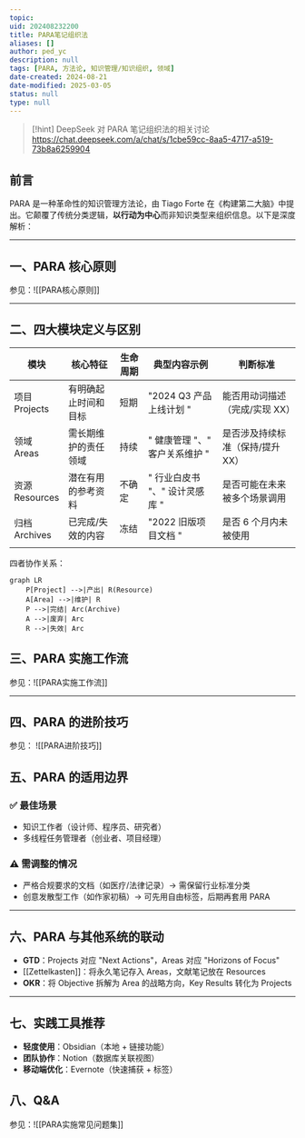 ```yaml
---
topic: 
uid: 202408232200
title: PARA笔记组织法
aliases: []
author: ped_yc
description: null
tags: [PARA, 方法论, 知识管理/知识组织, 领域]
date-created: 2024-08-21
date-modified: 2025-03-05
status: null
type: null
---
```


> [!hint]
> DeepSeek 对 PARA 笔记组织法的相关讨论
> https://chat.deepseek.com/a/chat/s/1cbe59cc-8aa5-4717-a519-73b8a6259904

## 前言

PARA 是一种革命性的知识管理方法论，由 Tiago Forte 在《构建第二大脑》中提出。它颠覆了传统分类逻辑，**以行动为中心**而非知识类型来组织信息。以下是深度解析：

---

## 一、PARA 核心原则

参见：![[PARA核心原则]]

---

## 二、四大模块定义与区别

| 模块              | 核心特征       | 生命周期 | 典型内容示例              | 判断标准               |
| --------------- | ---------- | ---- | ------------------- | ------------------ |
| 项目<br>Projects  | 有明确起止时间和目标 | 短期   | "2024 Q3 产品上线计划 "   | 能否用动词描述（完成/实现 XX）  |
| 领域<br>Areas     | 需长期维护的责任领域 | 持续   | " 健康管理 "、" 客户关系维护 " | 是否涉及持续标准（保持/提升 XX） |
| 资源<br>Resources | 潜在有用的参考资料  | 不确定  | " 行业白皮书 "、" 设计灵感库 " | 是否可能在未来被多个场景调用     |
| 归档<br>Archives  | 已完成/失效的内容  | 冻结   | "2022 旧版项目文档 "      | 是否 6 个月内未被使用       |
|                 |            |      |                     |                    |

四者协作关系：

```mermaid
graph LR
    P[Project] -->|产出| R(Resource)
    A[Area] -->|维护| R
    P -->|完结| Arc(Archive)
    A -->|废弃| Arc
    R -->|失效| Arc
```

## 三、PARA 实施工作流

参见：![[PARA实施工作流]]

---

## 四、PARA 的进阶技巧

参见： ![[PARA进阶技巧]]

## 五、PARA 的适用边界

### ✅ 最佳场景

- 知识工作者（设计师、程序员、研究者）
- 多线程任务管理者（创业者、项目经理）

### ⚠️ 需调整的情况

- 严格合规要求的文档（如医疗/法律记录）→ 需保留行业标准分类
- 创意发散型工作（如作家初稿）→ 可先用自由标签，后期再套用 PARA

---

## 六、PARA 与其他系统的联动

- **GTD**：Projects 对应 "Next Actions"，Areas 对应 "Horizons of Focus"
- [[Zettelkasten]]：将永久笔记存入 Areas，文献笔记放在 Resources
- **OKR**：将 Objective 拆解为 Area 的战略方向，Key Results 转化为 Projects

---

## 七、实践工具推荐

- **轻度使用**：Obsidian（本地 + 链接功能）
- **团队协作**：Notion（数据库关联视图）
- **移动端优化**：Evernote（快速捕获 + 标签）

## 八、Q&A

参见：![[PARA实施常见问题集]]
